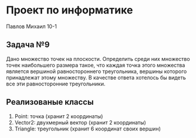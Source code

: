 # Проект по информатике
 Павлов Михаил 10-1
## Задача №9
 Дано множество точек на плоскости. Определить среди них множество точек
наибольшего размера такое, что каждая точка этого множества является вершиной
равностороннего треугольника, вершины которого принадлежат этому множеству.
В качестве ответа хотелось бы видеть все эти равносторонние треугольники.
## Реализованые классы
1. Point: точка (хранит 2 координаты) 
2. Vector2: двухмерный вектор (хранит 2 координаты)
3. Triangle: треугольник (хранит 6 координат своих вершин)